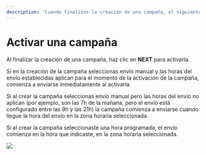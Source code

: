```yaml
---
description: 'Cuando finalizas la creación de una campaña, el siguiente paso es activarla.'
---
```


# Activar una campaña

Al finalizar la creación de una campaña, haz clic en **NEXT** para activarla.

Si en la creación de la campaña seleccionas envío manual y las horas del envío establecidas aplican para el momento de la activación de la campaña, comienza a enviarse inmediatamente al activarla.

Si al crear la campaña seleccionas envío manual pero las horas del envío no aplican \(por ejemplo, son las 7h de la mañana, pero el envío está configurado entre las 9h y las 21h\) la campaña comienza a enviarse cuando llegue la hora del envío en la zona horaria seleccionada.

Si al crear la campaña seleccionaste una hora programada, el envío comienza en la hora que indicaste, en la zona horaria seleccionada.

![](https://github.com/iciaparicio/variantes-origen/tree/169a87cd535336e6c183d673fef59f5462c5d585/.gitbook/assets/image%20%2828%29.png)

